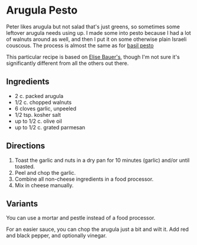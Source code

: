 # Arugula Pesto

Peter likes arugula but not salad that's just greens, so sometimes some leftover arugula needs using up.  I made some into pesto because I had a lot of walnuts around as well, and then I put it on some otherwise plain Israeli couscous.  The process is almost the same as for [basil pesto](../pasta/pesto.md)

This particular recipe is based on [Elise Bauer's](https://www.simplyrecipes.com/recipes/arugula_pesto/), though I'm not sure it's significantly different from all the others out there.

## Ingredients

* 2 c. packed arugula
* 1/2 c. chopped walnuts
* 6 cloves garlic, unpeeled
* 1/2 tsp. kosher salt
* up to 1/2 c. olive oil
* up to 1/2 c. grated parmesan

## Directions

1. Toast the garlic and nuts in a dry pan for 10 minutes (garlic) and/or until toasted.
2. Peel and chop the garlic.
3. Combine all non-cheese ingredients in a food processor.
4. Mix in cheese manually.

## Variants

You can use a mortar and pestle instead of a food processor.

For an easier sauce, you can chop the arugula just a bit and wilt it.  Add red and black pepper, and optionally vinegar.
